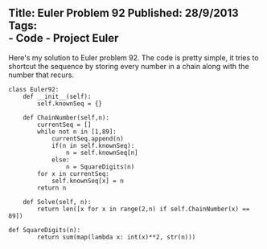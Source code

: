 Title: Euler Problem 92
Published: 28/9/2013
Tags:   
    - Code
    - Project Euler
---
Here's my solution to Euler problem 92. The code is pretty simple, it tries to shortcut the sequence by storing every number in a chain along with the number that recurs.

    class Euler92:
        def __init__(self):
            self.knownSeq = {}

        def ChainNumber(self,n):
            currentSeq = []
            while not n in [1,89]:
                currentSeq.append(n)
                if(n in self.knownSeq):
                    n = self.knownSeq[n]
                else:
                    n = SquareDigits(n)
            for x in currentSeq:
                self.knownSeq[x] = n
            return n

        def Solve(self, n):
            return len([x for x in range(2,n) if self.ChainNumber(x) == 89])
            
    def SquareDigits(n):
            return sum(map(lambda x: int(x)**2, str(n)))
